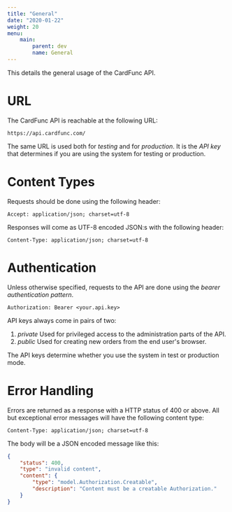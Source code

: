 ```yaml
---
title: "General"
date: "2020-01-22"
weight: 20
menu: 
    main:
        parent: dev
        name: General
---
```

This details the general usage of the CardFunc API.
<!--more-->

# URL
The CardFunc API is reachable at the following URL:
```
https://api.cardfunc.com/
```
The same URL is used both for _testing_ and for _production_. It is the _API key_ that determines if you are using the system for testing or production.

# Content Types
Requests should be done using the following header:
```http
Accept: application/json; charset=utf-8
```
Responses will come as UTF-8 encoded JSON:s with the following header:
```http
Content-Type: application/json; charset=utf-8
```

# Authentication
Unless otherwise specified, requests to the API are done using the _bearer authentication pattern_.
```http
Authorization: Bearer <your.api.key>
```

API keys always come in pairs of two:
1. _private_ Used for privileged access to the administration parts of the API.
2. _public_ Used for creating new orders from the end user's browser.

The API keys determine whether you use the system in test or production mode.

# Error Handling
Errors are returned as a response with a HTTP status of 400 or above. All but exceptional error messages will have the following content type:
```http
Content-Type: application/json; charset=utf-8
```
The body will be a JSON encoded message like this:
```json
{
    "status": 400,
    "type": "invalid content",
    "content": {
        "type": "model.Authorization.Creatable",
        "description": "Content must be a creatable Authorization."
    }
}
```
